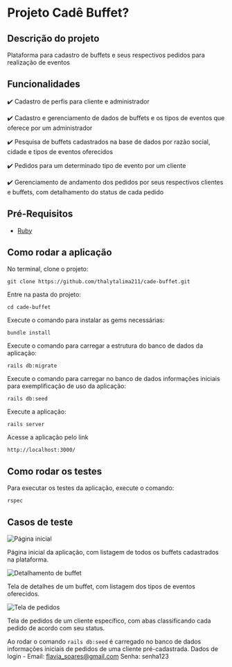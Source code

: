 # Projeto Cadê Buffet?

## Descrição do projeto
Plataforma para cadastro de buffets e seus respectivos pedidos para realização de eventos

## Funcionalidades
✔️ Cadastro de perfis para cliente e administrador

✔️ Cadastro e gerenciamento de dados de buffets e os tipos de eventos que oferece por um administrador

✔️ Pesquisa de buffets cadastrados na base de dados por razão social, cidade e tipos de eventos oferecidos

✔️ Pedidos para um determinado tipo de evento por um cliente

✔️ Gerenciamento de andamento dos pedidos por seus respectivos clientes e buffets, com detalhamento do status de cada pedido

## Pré-Requisitos
- [Ruby](https://github.com/rvm/ubuntu_rvm)

## Como rodar a aplicação
No terminal, clone o projeto:
```
git clone https://github.com/thalytalima211/cade-buffet.git
```

Entre na pasta do projeto:
```
cd cade-buffet
```

Execute o comando para instalar as gems necessárias:
```
bundle install
```

Execute o comando para carregar a estrutura do banco de dados da aplicação:
```
rails db:migrate
```

Execute o comando para carregar no banco de dados informações iniciais para exemplificação de uso da aplicação:
```
rails db:seed
```

Execute a aplicação:
```
rails server
```

Acesse a aplicação pelo link
```
http://localhost:3000/
```

## Como rodar os testes
Para executar os testes da aplicação, execute o comando:
```
rspec
```

## Casos de teste
![Página inicial](https://github.com/user-attachments/assets/026b77db-20de-4c5a-a43c-2a23690faba9)

Página inicial da aplicação, com listagem de todos os buffets cadastrados na plataforma.

![Detalhamento de buffet](https://github.com/user-attachments/assets/9381f816-c831-43fb-9f30-a18fdaebe6a5)

Tela de detalhes de um buffet, com listagem dos tipos de eventos oferecidos.

![Tela de pedidos](https://github.com/user-attachments/assets/d3bb3ccd-600d-42e8-a20b-f7bf4c065865)

Tela de pedidos de um cliente específico, com abas classificando cada pedido de acordo com seu status.

Ao rodar o comando ```rails db:seed``` é carregado no banco de dados informações iniciais de pedidos de uma cliente pré-cadastrada.
Dados de login - Email: flavia_soares@gmail.com  Senha: senha123
